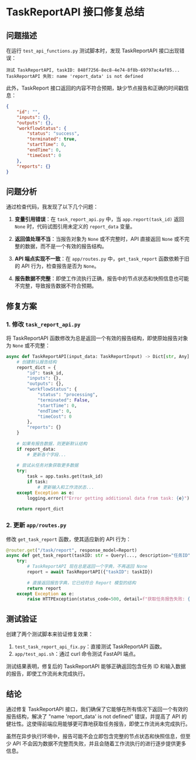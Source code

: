 # TaskReportAPI 接口修复总结

## 问题描述

在运行 `test_api_functions.py` 测试脚本时，发现 TaskReportAPI 接口出现错误：

```
测试 TaskReportAPI, taskID: 848f7256-8ec8-4e74-8f8b-69797ac4af85...
TaskReportAPI 失败: name 'report_data' is not defined
```

此外，TaskReport 接口返回的内容不符合预期，缺少节点报告和正确的时间戳信息：

```json
{
    "id": "",
    "inputs": {},
    "outputs": {},
    "workflowStatus": {
        "status": "success",
        "terminated": true,
        "startTime": 0,
        "endTime": 0,
        "timeCost": 0
    },
    "reports": {}
}
```

## 问题分析

通过检查代码，我发现了以下几个问题：

1. **变量引用错误**：在 `task_report_api.py` 中，当 `app.report(task_id)` 返回 `None` 时，代码试图引用未定义的 `report_data` 变量。

2. **返回值处理不当**：当报告对象为 `None` 或不完整时，API 直接返回 `None` 或不完整的数据，而不是一个有效的报告结构。

3. **API 端点实现不一致**：在 `app/routes.py` 中，`get_task_report` 函数依赖于旧的 API 行为，检查报告是否为 `None`。

4. **报告数据不完整**：即使工作流执行正确，报告中的节点状态和快照信息也可能不完整，导致报告数据不符合预期。

## 修复方案

### 1. 修改 `task_report_api.py`

将 TaskReportAPI 函数修改为总是返回一个有效的报告结构，即使原始报告对象为 `None` 或不完整：

```python
async def TaskReportAPI(input_data: TaskReportInput) -> Dict[str, Any]:
    # 创建默认报告结构
    report_dict = {
        "id": task_id,
        "inputs": {},
        "outputs": {},
        "workflowStatus": {
            "status": "processing",
            "terminated": False,
            "startTime": 0,
            "endTime": 0,
            "timeCost": 0
        },
        "reports": {}
    }
    
    # 如果有报告数据，则更新默认结构
    if report_data:
        # 更新各个字段...
    
    # 尝试从任务对象获取更多数据
    try:
        task = app.tasks.get(task_id)
        if task:
            # 更新输入和工作流状态...
    except Exception as e:
        logging.error(f"Error getting additional data from task: {e}")
    
    return report_dict
```

### 2. 更新 `app/routes.py`

修改 `get_task_report` 函数，使其适应新的 API 行为：

```python
@router.get("/task/report", response_model=Report)
async def get_task_report(taskID: str = Query(..., description="任务ID")):
    try:
        # TaskReportAPI 现在总是返回一个字典，不再返回 None
        report = await TaskReportAPI({"taskID": taskID})
        
        # 直接返回报告字典，它已经符合 Report 模型的结构
        return report
    except Exception as e:
        raise HTTPException(status_code=500, detail=f"获取任务报告失败: {str(e)}")
```

## 测试验证

创建了两个测试脚本来验证修复效果：

1. `test_task_report_api_fix.py`：直接测试 TaskReportAPI 函数。
2. `app/test_api.sh`：通过 curl 命令测试 FastAPI 端点。

测试结果表明，修复后的 TaskReportAPI 能够正确返回包含任务 ID 和输入数据的报告，即使工作流尚未完成执行。

## 结论

通过修复 TaskReportAPI 接口，我们确保了它能够在所有情况下返回一个有效的报告结构，解决了 "name 'report_data' is not defined" 错误，并提高了 API 的健壮性。这使得前端应用能够更可靠地获取任务报告，即使工作流尚未完成执行。

虽然在异步执行环境中，报告可能不会立即包含完整的节点状态和快照信息，但至少 API 不会因为数据不完整而失败，并且会随着工作流执行的进行逐步提供更多信息。